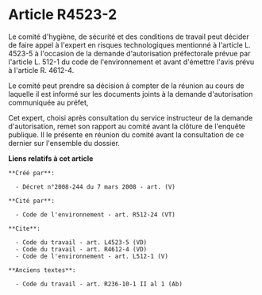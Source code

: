 # Article R4523-2

Le comité d'hygiène, de sécurité et des conditions de travail peut décider de faire appel à l'expert en risques
technologiques mentionné à l'article L. 4523-5 à l'occasion de la demande d'autorisation préfectorale prévue par l'article L.
512-1 du code de l'environnement et avant d'émettre l'avis prévu à l'article R. 4612-4. 

Le comité peut prendre sa décision à compter de la réunion au cours de laquelle il est informé sur les documents joints à la
demande d'autorisation communiquée au préfet, 

Cet expert, choisi après consultation du service instructeur de la demande d'autorisation, remet son rapport au comité avant
la clôture de l'enquête publique. Il le présente en réunion du comité avant la consultation de ce dernier sur l'ensemble du
dossier.

**Liens relatifs à cet article**

	**Créé par**:

	  - Décret n°2008-244 du 7 mars 2008 - art. (V)

	**Cité par**:

	  - Code de l'environnement - art. R512-24 (VT)

	**Cite**:

	  - Code du travail - art. L4523-5 (VD)
	  - Code du travail - art. R4612-4 (VD)
	  - Code de l'environnement - art. L512-1 (V)

	**Anciens textes**:

	  - Code du travail - art. R236-10-1 II al 1 (Ab)
